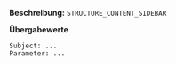 
**Beschreibung:** `STRUCTURE_CONTENT_SIDEBAR`

**Übergabewerte**

```
Subject: ...
Parameter: ...
```
